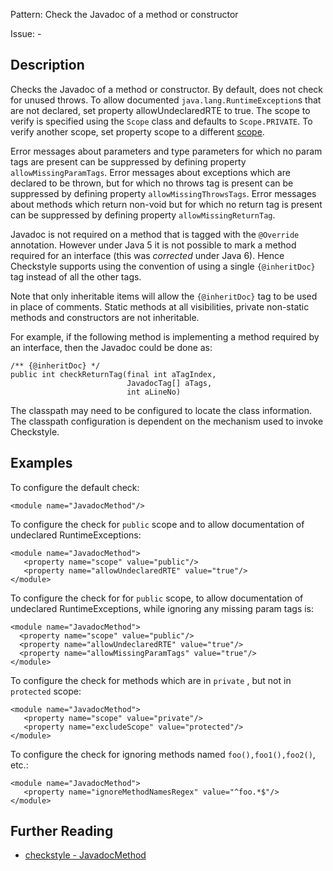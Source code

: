 Pattern: Check the Javadoc of a method or constructor

Issue: -

## Description

Checks the Javadoc of a method or constructor. By default, does not check for unused throws. To allow documented `java.lang.RuntimeException`s that are not declared, set property allowUndeclaredRTE to true. The scope to verify is specified using the `Scope` class and defaults to `Scope.PRIVATE`. To verify another scope, set property scope to a different [scope](http://checkstyle.sourceforge.net/property_types.html#scope). 

Error messages about parameters and type parameters for which no param tags are present can be suppressed by defining property `allowMissingParamTags`. Error messages about exceptions which are declared to be thrown, but for which no throws tag is present can be suppressed by defining property `allowMissingThrowsTags`. Error messages about methods which return non-void but for which no return tag is present can be suppressed by defining property `allowMissingReturnTag`. 

Javadoc is not required on a method that is tagged with the `@Override` annotation. However under Java 5 it is not possible to mark a method required for an interface (this was _corrected_ under Java 6). Hence Checkstyle supports using the convention of using a single `{@inheritDoc}` tag instead of all the other tags. 

Note that only inheritable items will allow the `{@inheritDoc}` tag to be used in place of comments. Static methods at all visibilities, private non-static methods and constructors are not inheritable. 

For example, if the following method is implementing a method required by an interface, then the Javadoc could be done as: 
    
    
    /** {@inheritDoc} */
    public int checkReturnTag(final int aTagIndex,
                              JavadocTag[] aTags,
                              int aLineNo)

The classpath may need to be configured to locate the class information. The classpath configuration is dependent on the mechanism used to invoke Checkstyle. 

## Examples

To configure the default check: 
    
    
    <module name="JavadocMethod"/>
            

To configure the check for `public` scope and to allow documentation of undeclared RuntimeExceptions: 
    
    
    <module name="JavadocMethod">
       <property name="scope" value="public"/>
       <property name="allowUndeclaredRTE" value="true"/>
    </module>
            

To configure the check for for `public` scope, to allow documentation of undeclared RuntimeExceptions, while ignoring any missing param tags is: 
    
    
    <module name="JavadocMethod">
      <property name="scope" value="public"/>
      <property name="allowUndeclaredRTE" value="true"/>
      <property name="allowMissingParamTags" value="true"/>
    </module>
            

To configure the check for methods which are in `private` , but not in `protected` scope: 
    
    
    <module name="JavadocMethod">
       <property name="scope" value="private"/>
       <property name="excludeScope" value="protected"/>
    </module>
            

To configure the check for ignoring methods named `foo(),foo1(),foo2()`, etc.: 
    
    
    <module name="JavadocMethod">
       <property name="ignoreMethodNamesRegex" value="^foo.*$"/>
    </module>

## Further Reading

* [checkstyle - JavadocMethod](http://checkstyle.sourceforge.net/config_javadoc.html#JavadocMethod)